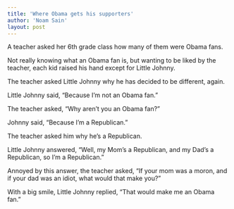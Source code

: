 ```yaml
---
title: 'Where Obama gets his supporters'
author: 'Noam Sain'
layout: post
---
```


A teacher asked her 6th grade class how many of them were Obama fans.

Not really knowing what an Obama fan is, but wanting to be liked by the teacher, each kid raised his hand except for Little Johnny.

The teacher asked Little Johnny why he has decided to be different, again.

Little Johnny said, “Because I’m not an Obama fan.”

The teacher asked, “Why aren’t you an Obama fan?”

Johnny said, “Because I’m a Republican.”

The teacher asked him why he’s a Republican.

Little Johnny answered, “Well, my Mom’s a Republican, and my Dad’s a Republican, so I’m a Republican.”

Annoyed by this answer, the teacher asked, “If your mom was a moron, and if your dad was an idiot, what would that make you?”

With a big smile, Little Johnny replied, “That would make me an Obama fan.”
